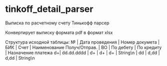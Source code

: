 # tinkoff_detail_parser
Выписка по расчетному счету Тинькофф парсер

Конвертирует выписку формата pdf в формат xlsx

Структура исходной таблицы:
№ | Дата проведения | Номер докумета | БИК | Счет | Наименование Получ/Отправ. | ВО | По дебету | По кредиту | Назначение платежа
d+| dd.dd.dddd      | d+             | d+  | d+   | String\n                   | dd | d,dd      | d,dd       | String\n



